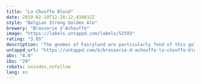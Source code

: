 ```yaml
---
title: "La Chouffe Blond"
date: 2019-02-10T12:28:12.434832Z
style: "Belgian Strong Golden Ale"
brewery: "Brasserie d'Achouffe"
image: "https://labels.untappd.com/labels/52593"
rating: "3.85"
description: "The gnomes of Fairyland are particularly fond of this golden beer.  LA CHOUFFE, with its slight hoppy taste, combining notes of fresh coriander and fruity tones, is the drink which gives them their zest for life.  At least, that's what these imps say when they are thirsty.   Their secret used to be jealously guarded from one generation to the next until the day they shared the recipe with humans to seal their friendship.  Of all the legends from the wonderful region of the Belgian Ardennes, the tale of LA CHOUFFE is the one which most merits re-telling."
untappd_url: "https://untappd.com/b/brasserie-d-achouffe-la-chouffe-blond/52593"
abv: "8.0"
ibu: "20"
robots: noindex,nofollow
lang: en
---
```

